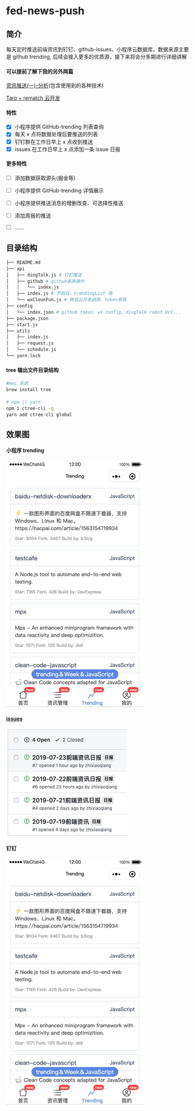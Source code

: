 # fed-news-push

## 简介

每天定时推送前端资讯到钉钉、github-issues、小程序云数据库，数据来源主要是 github trending, 后续会接入更多的优质源，接下来将会分多期进行详细讲解

#### 可以提前了解下我的另外两篇

[资讯推送(一)-分析](http://note.youdao.com/noteshare?id=070717284fdb7c10ae9ce8e97bececdc)(包含使用到的各种技术)

[Taro + rematch 云开发](http://note.youdao.com/noteshare?id=9dcc02bcb0ac4c0d350d7d8fd20a1a8a)

#### 特性

- [x] 小程序提供 GitHub-trending 列表查询
- [x] 每天 x 点将数据处理后要推送的列表
- [x] 钉钉群在工作日早上 x 点收到推送
- [x] issues 在工作日早上 x 点添加一条 issue 日报

#### 更多特性

- [ ] 添加数据获取源头(掘金等)
- [ ] 小程序提供 GitHub-trending 详情展示
- [ ] 小程序提供推送消息的增删改查、可选择性推送
- [ ] 添加周报的推送

- [ ] ......

## 目录结构

```bash
├── README.md
├── api
│   ├── dingTalk.js # 钉钉推送
│   ├── github # github各类操作
│   │   └── index.js
│   ├── index.js # 节假日、trendingList 等
│   └── wxClounFun.js # 微信云开发调用、token获取
├── config
│   └── index.json # github token、wx config、dingTalk robot Url...
├── package.json
├── start.js
├── utils
│   ├── index.js
│   ├── request.js
│   └── schedule.js
└── yarn.lock
```

#### tree 输出文件目录结构

```bash
#mac 系统
brew install tree

# npm || yarn
npm i ctree-cli -g
yarn add ctree-cli global
```

## 效果图

<!-- #### 小程序 trending

![trending](http://img3.dian.so/lhc/2019/07/23/374w_668h_DEAC21563854496.jpg)

#### [issues](https://github.com/zhixiaoqiang/fed-news-push/issues)

![issues](http://img3.dian.so/lhc/2019/07/23/327w_292h_CB2381563854648.jpg)

#### 钉钉

![dingtalk](http://img3.dian.so/lhc/2019/07/23/355w_591h_772D31563854684.jpg) -->

#### 小程序 trending

![trending](./public/imgs/trendingPage.jpg)

#### [issues](https://github.com/zhixiaoqiang/fed-news-push/issues)

![issues](./public/imgs/issuesPage.jpg)

#### 钉钉

![dingtalk](./public/imgs/trendingPage.jpg)
